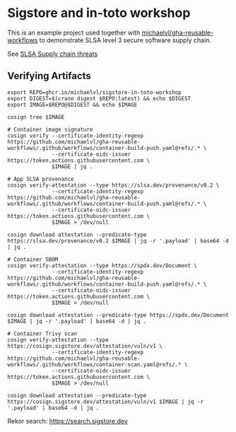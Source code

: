 # Sigstore and in-toto workshop

This is an example project used together with
[michaelvl/gha-reusable-workflows](https://github.com/michaelvl/gha-reusable-workflows)
to demonstrate SLSA level 3 secure software supply chain.

See [SLSA Supply chain threats](https://slsa.dev/spec/v1.0/threats-overview)

## Verifying Artifacts

```
export REPO=ghcr.io/michaelvl/sigstore-in-toto-workshop
export DIGEST=$(crane digest $REPO:latest) && echo $DIGEST
export IMAGE=$REPO@$DIGEST && echo $IMAGE

cosign tree $IMAGE

# Container image signature
cosign verify --certificate-identity-regexp https://github.com/michaelvl/gha-reusable-workflows/.github/workflows/container-build-push.yaml@refs/.* \
              --certificate-oidc-issuer https://token.actions.githubusercontent.com \
			  $IMAGE | jq .

# App SLSA provenance
cosign verify-attestation --type https://slsa.dev/provenance/v0.2 \
              --certificate-identity-regexp https://github.com/michaelvl/gha-reusable-workflows/.github/workflows/container-build-push.yaml@refs/.* \
              --certificate-oidc-issuer https://token.actions.githubusercontent.com \
              $IMAGE > /dev/null

cosign download attestation --predicate-type https://slsa.dev/provenance/v0.2 $IMAGE | jq -r '.payload' | base64 -d | jq .

# Container SBOM
cosign verify-attestation --type https://spdx.dev/Document \
              --certificate-identity-regexp https://github.com/michaelvl/gha-reusable-workflows/.github/workflows/container-build-push.yaml@refs/.* \
              --certificate-oidc-issuer https://token.actions.githubusercontent.com \
              $IMAGE > /dev/null

cosign download attestation --predicate-type https://spdx.dev/Document $IMAGE | jq -r '.payload' | base64 -d | jq .

# Container Trivy scan
cosign verify-attestation --type https://cosign.sigstore.dev/attestation/vuln/v1 \
              --certificate-identity-regexp https://github.com/michaelvl/gha-reusable-workflows/.github/workflows/container-scan.yaml@refs/.* \
              --certificate-oidc-issuer https://token.actions.githubusercontent.com \
              $IMAGE > /dev/null

cosign download attestation --predicate-type https://cosign.sigstore.dev/attestation/vuln/v1 $IMAGE | jq -r '.payload' | base64 -d | jq .
```

Rekor search: https://search.sigstore.dev
